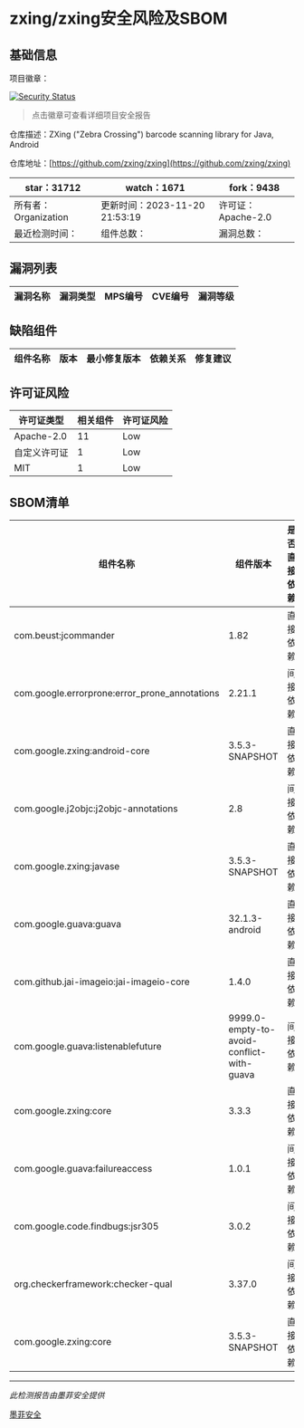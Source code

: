 # zxing/zxing安全风险及SBOM

## 基础信息

项目徽章：

[![Security Status](https://www.murphysec.com/platform3/v31/badge/1728114070342553600.svg)](https://www.murphysec.com/console/report/1728114070258667520/1728114070342553600)

> 点击徽章可查看详细项目安全报告

仓库描述：ZXing ("Zebra Crossing") barcode scanning library for Java, Android

仓库地址：[https://github.com/zxing/zxing](https://github.com/zxing/zxing)

| star：31712 | watch：1671 | fork：9438 |
| ----------- | -------------- | ------------ |
| 所有者：Organization | 更新时间：2023-11-20 21:53:19 | 许可证：Apache-2.0 |
| 最近检测时间： | 组件总数： | 漏洞总数： |




## 漏洞列表

| 漏洞名称 | 漏洞类型 | MPS编号 | CVE编号 | 漏洞等级 |
| ------- | ------ | ------- | ------ | ----- |





## 缺陷组件

| 组件名称 | 版本 | 最小修复版本 | 依赖关系 | 修复建议 |
| -------- | ---- | ------------ | -------- | -------- |





## 许可证风险

| 许可证类型 | 相关组件 | 许可证风险 |
| ---------- | -------- | ---------- |
|Apache-2.0|11|Low|
|自定义许可证|1|Low|
|MIT|1|Low|




## SBOM清单

| 组件名称 | 组件版本 | 是否直接依赖 | 仓库 |
| -------- | -------- | ------------ | ---- |
|com.beust:jcommander|1.82|直接依赖|maven|
|com.google.errorprone:error_prone_annotations|2.21.1|间接依赖|maven|
|com.google.zxing:android-core|3.5.3-SNAPSHOT|直接依赖|maven|
|com.google.j2objc:j2objc-annotations|2.8|间接依赖|maven|
|com.google.zxing:javase|3.5.3-SNAPSHOT|直接依赖|maven|
|com.google.guava:guava|32.1.3-android|直接依赖|maven|
|com.github.jai-imageio:jai-imageio-core|1.4.0|直接依赖|maven|
|com.google.guava:listenablefuture|9999.0-empty-to-avoid-conflict-with-guava|间接依赖|maven|
|com.google.zxing:core|3.3.3|直接依赖|maven|
|com.google.guava:failureaccess|1.0.1|间接依赖|maven|
|com.google.code.findbugs:jsr305|3.0.2|间接依赖|maven|
|org.checkerframework:checker-qual|3.37.0|间接依赖|maven|
|com.google.zxing:core|3.5.3-SNAPSHOT|直接依赖|maven|


------

*此检测报告由墨菲安全提供*

[墨菲安全](www.murphysec.com)